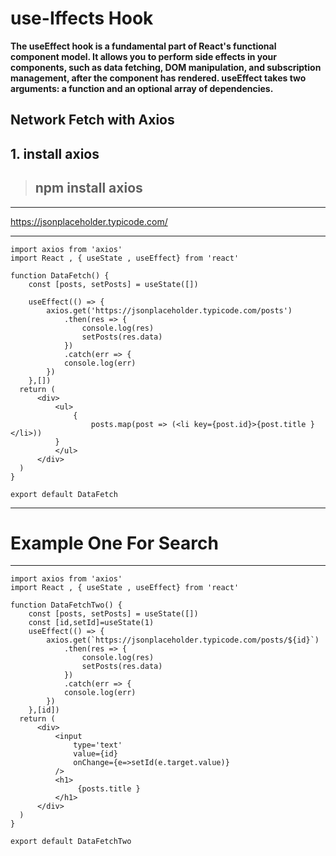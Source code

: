 
# use-Iffects Hook

**The useEffect hook is a fundamental part of React's functional component model. It allows you to perform side effects in your components, such as data fetching, DOM manipulation, and subscription management, after the component has rendered. useEffect takes two arguments: a function and an optional array of dependencies.**

## Network Fetch with Axios

## 1. install axios


> ## npm install axios


<hr>

https://jsonplaceholder.typicode.com/
<hr>

```
import axios from 'axios'
import React , { useState , useEffect} from 'react'

function DataFetch() {
    const [posts, setPosts] = useState([])
    
    useEffect(() => {
        axios.get('https://jsonplaceholder.typicode.com/posts')
            .then(res => {
                console.log(res)
                setPosts(res.data)
            })
            .catch(err => {
            console.log(err)
        })
    },[])
  return (
      <div>
          <ul>
              {
                  posts.map(post => (<li key={post.id}>{post.title }</li>))   
          }
          </ul>
      </div>
  )
}

export default DataFetch

```

<hr>

# Example One For Search

<hr>

```
import axios from 'axios'
import React , { useState , useEffect} from 'react'

function DataFetchTwo() {
    const [posts, setPosts] = useState([])
    const [id,setId]=useState(1)
    useEffect(() => {
        axios.get(`https://jsonplaceholder.typicode.com/posts/${id}`)
            .then(res => {
                console.log(res)
                setPosts(res.data)
            })
            .catch(err => {
            console.log(err)
        })
    },[id])
  return (
      <div>
          <input
              type='text'
              value={id}
              onChange={e=>setId(e.target.value)}
          />
          <h1>
               {posts.title }   
          </h1>
      </div>
  )
}

export default DataFetchTwo
```
